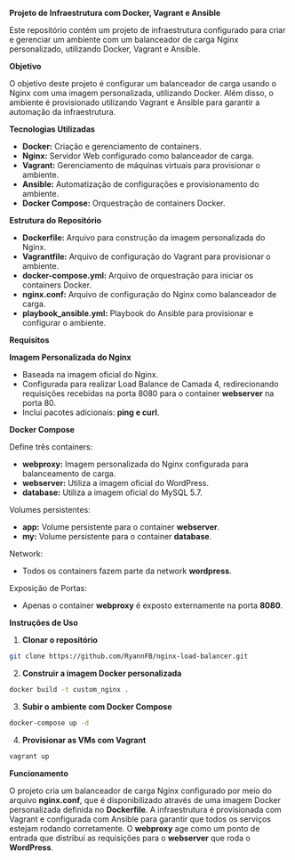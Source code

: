 **Projeto de Infraestrutura com Docker, Vagrant e Ansible**

Este repositório contém um projeto de infraestrutura configurado para criar e gerenciar um ambiente com um balanceador de carga Nginx personalizado, utilizando Docker, Vagrant e Ansible.

**Objetivo**

O objetivo deste projeto é configurar um balanceador de carga usando o Nginx com uma imagem personalizada, utilizando Docker. Além disso, o ambiente é provisionado utilizando Vagrant e Ansible para garantir a automação da infraestrutura.

**Tecnologias Utilizadas**

- **Docker:** Criação e gerenciamento de containers.
- **Nginx:** Servidor Web configurado como balanceador de carga.
- **Vagrant:** Gerenciamento de máquinas virtuais para provisionar o ambiente.
- **Ansible:** Automatização de configurações e provisionamento do ambiente.
- **Docker Compose:** Orquestração de containers Docker.

**Estrutura do Repositório**

- **Dockerfile:** Arquivo para construção da imagem personalizada do Nginx.
- **Vagrantfile:** Arquivo de configuração do Vagrant para provisionar o ambiente.
- **docker-compose.yml:** Arquivo de orquestração para iniciar os containers Docker.
- **nginx.conf:** Arquivo de configuração do Nginx como balanceador de carga.
- **playbook_ansible.yml:** Playbook do Ansible para provisionar e configurar o ambiente.

**Requisitos**

**Imagem Personalizada do Nginx**
- Baseada na imagem oficial do Nginx.
- Configurada para realizar Load Balance de Camada 4, redirecionando requisições recebidas na porta 8080 para o container **webserver** na porta 80.
- Inclui pacotes adicionais: **ping e curl**.

**Docker Compose**

Define três containers:
- **webproxy:** Imagem personalizada do Nginx configurada para balanceamento de carga.
- **webserver:** Utiliza a imagem oficial do WordPress.
- **database:** Utiliza a imagem oficial do MySQL 5.7.

Volumes persistentes:
- **app:** Volume persistente para o container **webserver**.
- **my:** Volume persistente para o container **database**.

Network:
- Todos os containers fazem parte da network **wordpress**.

Exposição de Portas:
- Apenas o container **webproxy** é exposto externamente na porta **8080**.

**Instruções de Uso**

1. **Clonar o repositório**
```bash
git clone https://github.com/RyannFB/nginx-load-balancer.git
```

2. **Construir a imagem Docker personalizada**
```bash
docker build -t custom_nginx .
```

3. **Subir o ambiente com Docker Compose**
```bash
docker-compose up -d
```

4. **Provisionar as VMs com Vagrant**
```bash
vagrant up
```

**Funcionamento**

O projeto cria um balanceador de carga Nginx configurado por meio do arquivo **nginx.conf**, que é disponibilizado através de uma imagem Docker personalizada definida no **Dockerfile**. A infraestrutura é provisionada com Vagrant e configurada com Ansible para garantir que todos os serviços estejam rodando corretamente. O **webproxy** age como um ponto de entrada que distribui as requisições para o **webserver** que roda o **WordPress**.

